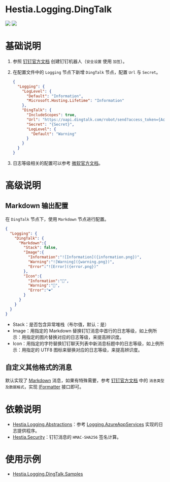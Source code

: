 # Hestia.Logging.DingTalk

[![](https://github.com/sduo/Hestia.Logging.DingTalk/actions/workflows/main.yml/badge.svg)](https://github.com/sduo/Hestia.Logging.DingTalk)
[![](https://img.shields.io/nuget/v/Hestia.Logging.DingTalk.svg)](https://www.nuget.org/packages/Hestia.Logging.DingTalk)

# 基础说明

1. 参照 [钉钉官方文档](https://open.dingtalk.com/document/robots/custom-robot-access) 创建钉钉机器人（```安全设置``` 使用 ```加签```）。
2. 在配置文件中的 ```Logging``` 节点下新增 ```DingTalk``` 节点，配置 ```Url``` 与 ```Secret```。

    ```json
    {
      "Logging": {
        "LogLevel": {
          "Default": "Information",
          "Microsoft.Hosting.Lifetime": "Information"
        },
        "DingTalk": {
          "IncludeScopes": true,
          "Url": "https://oapi.dingtalk.com/robot/send?access_token={AccessToken}",
          "Secret": "{Secret}",      
          "LogLevel": {
            "Default": "Warning"
          }
        }
      }
    }
    ```

3. 日志等级相关的配置可以参考 [微软官方文档](https://learn.microsoft.com/zh-cn/dotnet/core/extensions/logging)。

# 高级说明

## Markdown 输出配置

在 ```DingTalk``` 节点下，使用 ```Markdown``` 节点进行配置。

```json
{
  "Logging": {        
    "DingTalk": {
      "Markdown":{
        "Stack": false,
        "Image":{
          "Information":"![Information]({information.png})",
          "Warning":"![Warning]({warning.png})",
          "Error":"![Error]({error.png})"
        },
        "Icon":{
          "Information":"💚",
          "Warning":"💛",
          "Error":"❤️"
        }
      }          
    }
  }
}
```

* Stack：是否包含异常堆栈（布尔值，默认：是）
* Image：用指定的 Markdown 替换钉钉消息中首行的日志等级，如上例所示：用指定的图片替换对应的日志等级，来提高辨识度。
* Icon：用指定的字符替换钉钉聊天列表中新消息标题中的日志等级，如上例所示：用指定的 UTF8 图标来替换对应的日志等级，来提高辨识度。

## 自定义其他格式的消息

默认实现了 [Markdown](https://github.com/sduo/Hestia.Logging.DingTalk/blob/master/src/Formatters/MarkdownFormatter.cs) 消息，如果有特殊需要，参考 [钉钉官方文档](https://open.dingtalk.com/document/robots/custom-robot-access) 中的 ```消息类型及数据格式```，实现 [IFormatter](https://github.com/sduo/Hestia.Logging.DingTalk/blob/master/src/Formatters/IFormatter.cs) 接口即可。

# 依赖说明

* [Hestia.Logging.Abstractions](https://github.com/sduo/Hestia.Logging.Abstractions)：参考 [Logging.AzureAppServices](https://github.com/dotnet/aspnetcore/tree/main/src/Logging.AzureAppServices) 实现的日志提供程序。
* [Hestia.Security](https://github.com/sduo/Hestia.Security)：钉钉消息的 ```HMAC-SHA256``` 签名计算。

# 使用示例
* [Hestia.Logging.DingTalk.Samples](https://github.com/sduo/Hestia.Logging.DingTalk.Samples)
